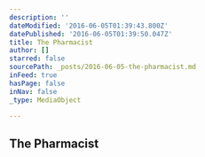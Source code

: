 ```yaml
---
description: ''
dateModified: '2016-06-05T01:39:43.800Z'
datePublished: '2016-06-05T01:39:50.047Z'
title: The Pharmacist
author: []
starred: false
sourcePath: _posts/2016-06-05-the-pharmacist.md
inFeed: true
hasPage: false
inNav: false
_type: MediaObject

---
```

<article style=""><h1>The Pharmacist</h1></article>